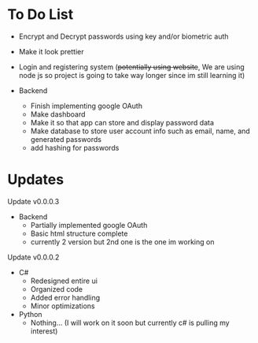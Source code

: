 # To Do List

- Encrypt and Decrypt passwords using key and/or biometric auth
- Make it look prettier
- Login and registering system (~~potentially using website~~, We are using node js so project is going to take way longer since im still learning it)

- Backend
  - Finish implementing google OAuth
  - Make dashboard
  - Make it so that app can store and display password data
  - Make database to store user account info such as email, name, and generated passwords
  - add hashing for passwords 

# Updates

Update v0.0.0.3

- Backend
  - Partially implemented google OAuth
  - Basic html structure complete
  - currently 2 version but 2nd one is the one im working on 

Update v0.0.0.2

- C#
  - Redesigned entire ui
  - Organized code
  - Added error handling
  - Minor optimizations
- Python
  - Nothing... (I will work on it soon but currently c# is pulling my interest)
